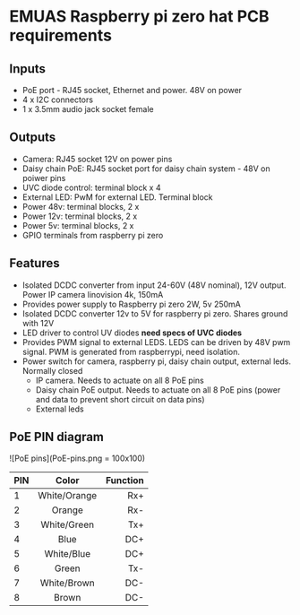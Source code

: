 # EMUAS Raspberry pi zero hat PCB requirements

## Inputs

- PoE port - RJ45 socket, Ethernet and power. 48V on power
- 4 x I2C connectors
- 1 x 3.5mm audio jack socket female


## Outputs

- Camera: RJ45 socket 12V on power pins
- Daisy chain PoE: RJ45 socket port for daisy chain system - 48V on poiwer pins
- UVC diode control: terminal block x 4 
- External LED: PwM for external LED. Terminal block 
- Power 48v: terminal blocks, 2 x
- Power 12v: terminal blocks, 2 x
- Power 5v: terminal blocks, 2 x
- GPIO terminals from raspberry pi zero


## Features

- Isolated DCDC converter from input 24-60V (48V nominal), 12V output. Power IP camera linovision 4k, 150mA 
- Provides power supply to Raspberry pi zero 2W, 5v 250mA
- Isolated DCDC converter 12v to 5V for raspberry pi zero. Shares ground with 12V
- LED driver to control UV diodes **need specs of UVC diodes**
- Provides PWM signal to external LEDS. LEDS can be driven by 48V pwm signal. PWM is generated from raspberrypi, need isolation.
- Power switch for camera, raspberry pi, daisy chain output, external leds. Normally closed
  - IP camera. Needs to actuate on all 8 PoE pins 
  - Daisy chain PoE output. Needs to actuate on all 8 PoE pins (power and data to prevent short circuit on data pins)
  - External leds




## PoE PIN diagram

![PoE pins](PoE-pins.png = 100x100)

| PIN     | Color           | Function |
| :-------| :------:        | ----: |
| 1       | White/Orange    | Rx+ |
| 2       | Orange          | Rx- |
| 3       | White/Green     | Tx+ |
| 4       | Blue            | DC+ |
| 5       | White/Blue      | DC+ |
| 6       | Green           | Tx- |
| 7       | White/Brown     | DC- |
| 8       | Brown           | DC- |



